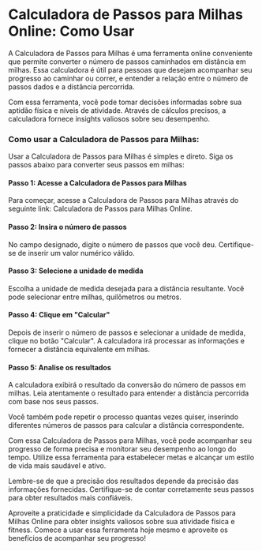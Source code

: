 Calculadora de Passos para Milhas Online: Como Usar
===================================================

A Calculadora de Passos para Milhas é uma ferramenta online conveniente que permite converter o número de passos caminhados em distância em milhas. Essa calculadora é útil para pessoas que desejam acompanhar seu progresso ao caminhar ou correr, e entender a relação entre o número de passos dados e a distância percorrida.

Com essa ferramenta, você pode tomar decisões informadas sobre sua aptidão física e níveis de atividade. Através de cálculos precisos, a calculadora fornece insights valiosos sobre seu desempenho.

### Como usar a Calculadora de Passos para Milhas:

Usar a Calculadora de Passos para Milhas é simples e direto. Siga os passos abaixo para converter seus passos em milhas:

#### Passo 1: Acesse a Calculadora de Passos para Milhas

Para começar, acesse a Calculadora de Passos para Milhas através do seguinte link: Calculadora de Passos para Milhas Online.

#### Passo 2: Insira o número de passos

No campo designado, digite o número de passos que você deu. Certifique-se de inserir um valor numérico válido.

#### Passo 3: Selecione a unidade de medida

Escolha a unidade de medida desejada para a distância resultante. Você pode selecionar entre milhas, quilômetros ou metros.

#### Passo 4: Clique em "Calcular"

Depois de inserir o número de passos e selecionar a unidade de medida, clique no botão "Calcular". A calculadora irá processar as informações e fornecer a distância equivalente em milhas.

#### Passo 5: Analise os resultados

A calculadora exibirá o resultado da conversão do número de passos em milhas. Leia atentamente o resultado para entender a distância percorrida com base nos seus passos.

Você também pode repetir o processo quantas vezes quiser, inserindo diferentes números de passos para calcular a distância correspondente.

Com essa Calculadora de Passos para Milhas, você pode acompanhar seu progresso de forma precisa e monitorar seu desempenho ao longo do tempo. Utilize essa ferramenta para estabelecer metas e alcançar um estilo de vida mais saudável e ativo.

Lembre-se de que a precisão dos resultados depende da precisão das informações fornecidas. Certifique-se de contar corretamente seus passos para obter resultados mais confiáveis.

Aproveite a praticidade e simplicidade da Calculadora de Passos para Milhas Online para obter insights valiosos sobre sua atividade física e fitness. Comece a usar essa ferramenta hoje mesmo e aproveite os benefícios de acompanhar seu progresso!